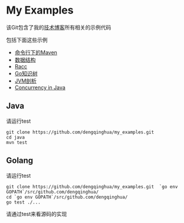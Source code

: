 My Examples
===========

该Git包含了我的[技术博客](http://blog.dengqinghua.net)所有相关的示例代码

包括下面这些示例

- [命令行下的Maven](http://blog.dengqinghua.net/maven_under_command_line.html)
- [数据结构](http://blog.dengqinghua.net/data_structures.html)
- [Racc](http://blog.dengqinghua.net/racc.html)
- [Go知识树](http://blog.dengqinghua.net/go_knowledge_tree.html)
- [JVM剖析](http://blog.dengqinghua.net/learn_jvm.html)
- [Concurrency in Java](http://blog.dengqinghua.net/concurrency.html)

Java
----
请运行test

```shell
git clone https://github.com/dengqinghua/my_examples.git
cd java
mvn test
```

Golang
------
请运行test

```shell
git clone https://github.com/dengqinghua/my_examples.git  `go env GOPATH`/src/github.com/dengqinghua/
cd `go env GOPATH`/src/github.com/dengqinghua/
go test ./...
```

请通过test来看源码的实现
